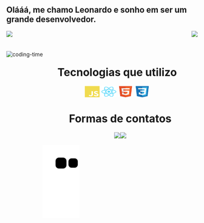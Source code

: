 ## Olááá, me chamo Leonardo e sonho em ser um grande desenvolvedor.

<div>
  
  <img  height="170em" src="https://github-readme-stats.vercel.app/api?username=LeonardoMartinsMoreira&show_icons=true&theme=great-gatsby&include_all_commits=true&count_private=true"/>
  <img align="right" height="170em" src="https://github-readme-stats.vercel.app/api/top-langs/?username=LeonardoMartinsMoreira&layout=compact&langs_count=16&theme=great-gatsby"/>
</div>
<br>

<div  align="center"> 
  <div style="display: inline_block"><br>
    <img align="left" height="250" alt="coding-time" src="code.gif">
    <h1 align="center">Tecnologias que utilizo</h1>
    <img align="center" height="30" width="40" alt="js-icon"  src="https://raw.githubusercontent.com/devicons/devicon/master/icons/javascript/javascript-plain.svg">
    <img align="center" height="30" width="40" alt="react-icon" src="https://raw.githubusercontent.com/devicons/devicon/master/icons/react/react-original.svg">
    <img align="center" height="30" width="40" alt="html-icon" src="https://raw.githubusercontent.com/devicons/devicon/master/icons/html5/html5-original.svg">
    <img align="center" height="30" width="40" alt="css-icon" src="https://raw.githubusercontent.com/devicons/devicon/master/icons/css3/css3-original.svg">
   </div>
    
  
  <h1 align="center">Formas de contatos</h1>
    <div style="display:flex; justify-content:center">
    <a href = "mailto: martins.moreira.leonardo@escola.pr.gov.br">
      <img width="80" src="https://img.shields.io/badge/Gmail-D14836?style=for-the-badge&logo=gmail&logoColor=white">
    </a>
    
<a href = "https://wa.me/5546999843106?text=Ol%C3%A1%2C+gostaria+de+conhecer+melhor+seus+projetos%21">
<img width="100" src="https://img.shields.io/badge/WhatsApp-25D366?style=for-the-badge&logo=whatsapp&logoColor=white">
</a>
    </div>


</div>
  
![Snake animation](https://github.com/LeonardoMartinsMoreira/LeonardoMartinsMoreira/blob/output/github-contribution-grid-snake.svg)
